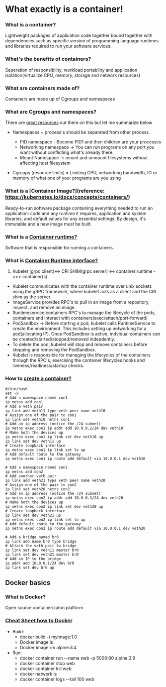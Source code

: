 # What exactly is a container!

### What is a container?
Lightweight packages of application code together bound together with dependencies such as specific version of programming language runtimes and libraries required to run your software services.

### What's the benefits of containers?
Seperation of responsibility, workload portability and application isolation(virtualize CPU, memory, storage and network resources)

### What are containers made of?
Containers are made up of Cgroups and namespaces

### What are Cgroups and namespaces?
There are [great resources](https://jvns.ca/blog/2016/10/10/what-even-is-a-container/) out there on this but let me summarize below

  - Namespaces = process's should be separated from other process.
    - PID namespace - Become PID1 and then children are your processes
    - Networking namespace -> You can run programs on any port you want without conflicting what's already there.
    - Mount Namespace -> mount and unmount filesystems without affecting host filesystem

  - Cgroups (resource limits) = Limiting CPU, networking bandwidth, IO or memory of what one of your programs are you using

### What is a [Container Image?](reference: https://kubernetes.io/docs/concepts/containers/)
Ready-to-run software package containing everything needed to run an application: code and any runtime it requires, application and system libraries, and default values for any essential settings. By design, it's immutable and a new image must be built.

### What is a [Container runtime?](https://kubernetes.io/docs/setup/production-environment/container-runtimes/)
Software that is responsible for running a containers.


### What is [Container Runtime interface?](https://kubernetes.io/blog/2016/12/container-runtime-interface-cri-in-kubernetes/)

1. Kubelet (grpc client)<-> CRI SHIM(grpc server) <-> container runtime ->>> container(s)
  - Kubelet communicates with the container runtime over unix sockets using the gRPC framework, where kubelet acts as a client and the CRI shim as the server.
  - ImageService provides RPC's to pull in an image from a repository, inspect, and remove an image.
  - Runtimeservice containers RPC's to manage the lifecycle of the pods, containers and interact with containers(exec/attach/port-forward)
  - PodSandbox -> Before starting a pod, kubelet calls RuntimeService to create the environment. This includes setting up networking for a pod(allocating IP). Once PodSandbox is active, indvidual containers can be created/started/stopped/removed indepdently.
  - To delete the pod, kubelet will stop and remove containers before stopping and removing the PodSandbox.
  - Kubelet is responsible for managing the lifecycles of the containers through the RPC's, exercising the container lifecycles hooks and liveness/readiness/startup checks.

### How to [create a container?](https://medium.com/@arpitkh96/basics-of-container-networking-with-linux-part-1-3a3cdc64c87a)

  ```
  #/bin/bash
  set -x
  # Add a namespace named con1
  ip netns add con1
  # Add a veth pair
  ip link add veth11 type veth peer name veth10
  # Assign one of the pair to con1
  ip link set veth10 netns con1
  # Add an ip address (notice the /24 subnet)
  ip netns exec con1 ip addr add 10.0.0.2/24 dev veth10
  # Make both the devices up
  ip netns exec con1 ip link set dev veth10 up
  ip link set dev veth11 up
  # Create loopback interface
  ip netns exec con1 ip link set lo up
  # Add default route to the gateway
  ip netns exec con1 ip route add default via 10.0.0.1 dev veth10

  # Add a namespace named con2
  ip netns add con2
  # Add another veth pair
  ip link add veth21 type veth peer name veth20
  # Assign one of the pair to con2
  ip link set veth20 netns con2
  # Add an ip address (notice the /24 subnet)
  ip netns exec con2 ip addr add 10.0.0.3/24 dev veth20
  # Make both the devices up
  ip netns exec con2 ip link set dev veth20 up
  # Create loopback interface
  ip link set dev veth21 up
  ip netns exec con2 ip link set lo up
  # Add default route to the gateway
  ip netns exec con2 ip route add default via 10.0.0.1 dev veth20

  # Add a bridge named br0
  ip link add name br0 type bridge
  # Attach the veth pair to bridge
  ip link set dev veth11 master br0
  ip link set dev veth21 master br0
  # Add an IP to the bridge
  ip addr add 10.0.0.1/24 dev br0
  ip link set dev br0 up
  ```

## Docker basics
### What is Docker?
Open source containerizaton platform

### [Cheat Sheet how to Docker](https://github.com/wsargent/docker-cheat-sheet#prerequisites)
- Build:
  - docker build -t myimage:1.0
  - Docker image ls
  - Docker image rm alpine:3.4
- Run:
  - docker container run --name web -p 5000:80 alpine:3.9
  - docker container stop web
  - docker container kill web
  - docker network ls
  - docker container logs --tail 100 web

